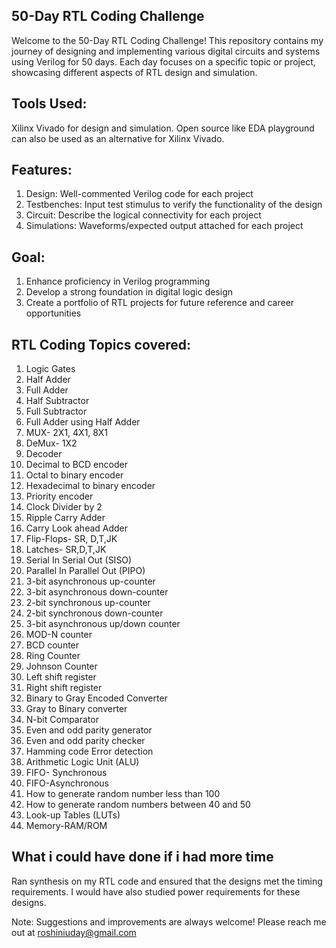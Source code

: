 ## 50-Day RTL Coding Challenge

Welcome to  the 50-Day RTL Coding Challenge!
This repository contains my journey of designing and implementing various digital circuits and systems using Verilog for 50 days. Each day focuses on a specific topic or project, showcasing different aspects of RTL design and simulation. 

## Tools Used: 
Xilinx Vivado for design and simulation. 
Open source like EDA playground can also be used as an alternative for Xilinx Vivado.

## Features:
1. Design: Well-commented Verilog code for each project
2. Testbenches: Input test stimulus to verify the functionality of the design
3. Circuit: Describe the logical connectivity for each project
4. Simulations: Waveforms/expected output attached for each project

## Goal:
1. Enhance proficiency in Verilog programming
2. Develop a strong foundation in digital logic design
3. Create a portfolio of RTL projects for future reference and career opportunities

## RTL Coding Topics covered:

1. Logic Gates
2. Half Adder
3. Full Adder
4. Half Subtractor
5. Full Subtractor
6. Full Adder using Half Adder
7. MUX- 2X1, 4X1, 8X1
8. DeMux- 1X2
9. Decoder
10. Decimal to BCD encoder
11. Octal to binary encoder
12. Hexadecimal to binary encoder
13. Priority encoder
14. Clock Divider by 2
15. Ripple Carry Adder
16. Carry Look ahead Adder
17. Flip-Flops- SR, D,T,JK
18. Latches- SR,D,T,JK
19. Serial In Serial Out (SISO)
20. Parallel In Parallel Out (PIPO)
21. 3-bit asynchronous up-counter
22. 3-bit asynchronous down-counter
23. 2-bit synchronous up-counter
24. 2-bit synchronous down-counter
25. 3-bit asynchronous up/down counter
26. MOD-N counter
27. BCD counter
28. Ring Counter
29. Johnson Counter
30. Left shift register
31. Right shift register
32. Binary to Gray Encoded Converter
33. Gray to Binary converter
34. N-bit Comparator
35. Even and odd parity generator
36. Even and odd parity checker
37. Hamming code Error detection
38. Arithmetic Logic Unit (ALU)
39. FIFO- Synchronous
40. FIFO-Asynchronous
41. How to generate random number less than 100
42. How to generate random numbers between 40 and 50
43. Look-up Tables (LUTs)
44. Memory-RAM/ROM

## What i could have done if i had more time 
Ran synthesis on my RTL code and ensured that the designs met the timing requirements. I would have also studied power requirements for these designs.

Note:
Suggestions and improvements are always welcome! Please reach me out at roshiniuday@gmail.com 

